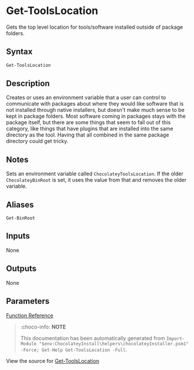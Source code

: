 ﻿---
Order: 120
xref: get-toolslocation
Title: Get-ToolsLocation
Description: Information on Get-ToolsLocation function
RedirectFrom:
  - docs/helpers-get-tools-location
  - docs/helpersgettoolslocation
---

# Get-ToolsLocation

<!-- This documentation is automatically generated from https://github.com/chocolatey/choco/blob/master/src/chocolatey.resources/helpers/functions/Get-ToolsLocation.ps1 using https://github.com/chocolatey/choco/blob/master/GenerateDocs.ps1. Contributions are welcome at the original location(s). -->

Gets the top level location for tools/software installed outside of
package folders.

## Syntax

~~~powershell
Get-ToolsLocation
~~~

## Description

Creates or uses an environment variable that a user can control to
communicate with packages about where they would like software that is
not installed through native installers, but doesn't make much sense
to be kept in package folders. Most software coming in packages stays
with the package itself, but there are some things that seem to fall
out of this category, like things that have plugins that are installed
into the same directory as the tool. Having that all combined in the
same package directory could get tricky.

## Notes

Sets an environment variable called `ChocolateyToolsLocation`. If the
older `ChocolateyBinRoot` is set, it uses the value from that and
removes the older variable.

## Aliases

`Get-BinRoot`


## Inputs

None

## Outputs

None

## Parameters
 



[Function Reference](xref:powershell-reference)

> :choco-info: **NOTE**
>
> This documentation has been automatically generated from `Import-Module "$env:ChocolateyInstall\helpers\chocolateyInstaller.psm1" -Force; Get-Help Get-ToolsLocation -Full`.

View the source for [Get-ToolsLocation](https://github.com/chocolatey/choco/blob/master/src/chocolatey.resources/helpers/functions/Get-ToolsLocation.ps1)
